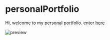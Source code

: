 # personalPortfolio
Hi, welcome to my personal portfolio. enter
[here](https://jaime00.github.io/personalPortfolio/ "My Website")

![preview](https://lh4.googleusercontent.com/meY1KC0dO239xPH99GzHxj8EnfRt_f-cpwFoWMC0h3grhfJPI9vLxxy86H3-mdED9F453ZIrKk3siQ=w1920-h902-rw 'preview')
